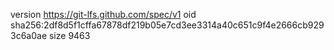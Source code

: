 version https://git-lfs.github.com/spec/v1
oid sha256:2df8d5f1cffa67878df219b05e7cd3ee3314a40c651c9f4e2666cb9293c6a0ae
size 9463
